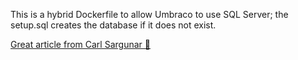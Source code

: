 ﻿This is a hybrid Dockerfile to allow Umbraco to use SQL Server; the setup.sql creates the database if it does not exist.

 [Great article from Carl Sargunar 🔗](https://skrift.io/issues/umbraco-and-docker-part-1-getting-familiar-with-containers/)